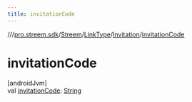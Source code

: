 ```yaml
---
title: invitationCode
---
```

//[<root>](../../../../../index.html)/[pro.streem.sdk](../../../index.html)/[Streem](../../index.html)/[LinkType](../index.html)/[Invitation](index.html)/[invitationCode](invitation-code.html)



# invitationCode



[androidJvm]\
val [invitationCode](invitation-code.html): [String](https://kotlinlang.org/api/latest/jvm/stdlib/kotlin/-string/index.html)




